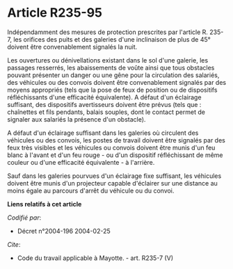 # Article R235-95

Indépendamment des mesures de protection prescrites par l'article R. 235-7, les orifices des puits et des galeries d'une
inclinaison de plus de 45° doivent être convenablement signalés la nuit.

Les ouvertures ou dénivellations existant dans le sol d'une galerie, les passages resserrés, les abaissements de voûte ainsi
que tous obstacles pouvant présenter un danger ou une gêne pour la circulation des salariés, des véhicules ou des convois
doivent être convenablement signalés par des moyens appropriés (tels que la pose de feux de position ou de dispositifs
réfléchissants d'une efficacité équivalente). A défaut d'un éclairage suffisant, des dispositifs avertisseurs doivent être
prévus (tels que : chaînettes et fils pendants, balais souples, dont le contact permet de signaler aux salariés la présence
d'un obstacle).

A défaut d'un éclairage suffisant dans les galeries où circulent des véhicules ou des convois, les postes de travail doivent
être signalés par des feux très visibles et les véhicules ou convois doivent être munis d'un feu blanc à l'avant et d'un feu
rouge -  ou d'un dispositif réfléchissant de même couleur ou d'une efficacité équivalente - à l'arrière.

Sauf dans les galeries pourvues d'un éclairage fixe suffisant, les véhicules doivent être munis d'un projecteur capable
d'éclairer sur une distance au moins égale au parcours d'arrêt du véhicule ou du convoi.

**Liens relatifs à cet article**

_Codifié par_:

  - Décret n°2004-196 2004-02-25

_Cite_:

  - Code du travail applicable à Mayotte. - art. R235-7 (V)
